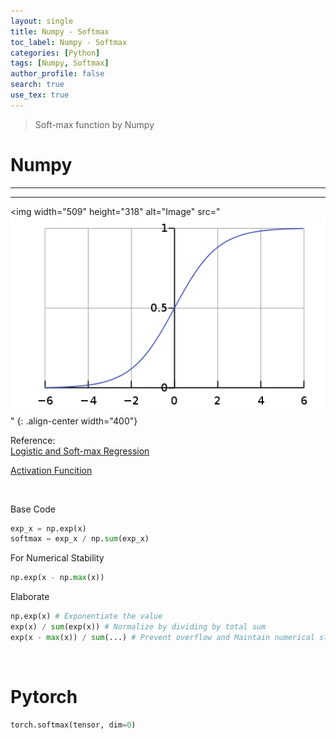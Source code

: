 ```yaml
---
layout: single
title: Numpy - Softmax
toc_label: Numpy - Softmax
categories: [Python]
tags: [Numpy, Softmax]
author_profile: false
search: true
use_tex: true
---
```


> Soft-max function by Numpy

# Numpy

---

---


<img width="509" height="318" alt="Image" src="![Softmax 함수](/assets/images/post_images/Python/softmax.png)" {: .align-center width="400"}


Reference: \
[Logistic and Soft-max Regression]({{site.url}}/machine-learning/logistic-soft-max)

[Activation Funcition]({{site.url}}/deep-learning/activation-function)


<br>

Base Code

```python
exp_x = np.exp(x)
softmax = exp_x / np.sum(exp_x)
```

For Numerical Stability
```python
np.exp(x - np.max(x))
```

Elaborate
```python
np.exp(x) # Exponentiate the value
exp(x) / sum(exp(x)) # Normalize by dividing by total sum
exp(x - max(x)) / sum(...) # Prevent overflow and Maintain numerical stability
```

<br>

# Pytorch

```python
torch.softmax(tensor, dim=0)
```

















